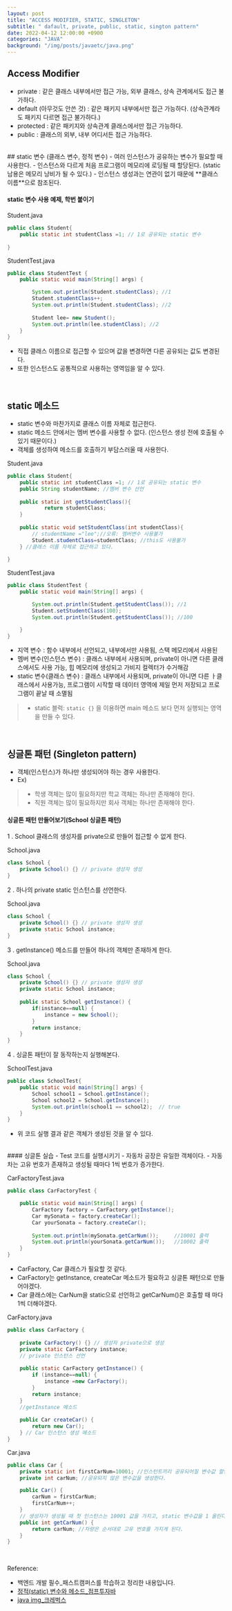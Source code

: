 ```yaml
---
layout: post
title: "ACCESS MODIFIER, STATIC, SINGLETON"
subtitle: " dafault, private, public, static, sington pattern"
date: 2022-04-12 12:00:00 +0900
categories: "JAVA"
background: "/img/posts/javaetc/java.png"
---
```



## Access Modifier
- private : 같은 클래스 내부에서만 접근 가능, 외부 클래스, 상속 관계에서도 접근 불가하다.
- default (아무것도 안쓴 것) : 같은 패키지  내부에서만 접근 가능하다. (상속관계라도 패키지 다르면 접근 불가하다.)
- protected : 같은 패키지와 상속관계 클래스에서만 접근 가능하다.
- public : 클래스의 외부, 내부 어디서든 접근 가능하다.

<br>
## static 변수 (클래스 변수, 정적 변수)
- 여러 인스턴스가 공유하는 변수가 필요할 때 사용한다.
- 인스턴스와 다르게 처음 프로그램이 메모리에 로딩될 때 할당된다. (static 남용은 메모리 낭비가 될 수 있다.)
- 인스턴스 생성과는 연관이 없기 때문에 **클래스 이름**으로 참조된다. 


#### static 변수 사용 예제, 학번 붙이기

Student.java

```java
public class Student{
	public static int studentClass =1; // 1로 공유되는 static 변수
    
}
```

StudentTest.java

```java
public class StudentTest {
	public static void main(String[] args) {

        System.out.println(Student.studentClass); //1
        Student.studentClass++;
        System.out.println(Student.studentClass); //2
        
        Student lee= new Student();
        System.out.println(lee.studentClass); //2 
    }
}

```

- 직접 클래스 이름으로 접근할 수 있으며 값을 변경하면 다른 공유되는 값도 변경된다. 
- 또한 인스턴스도 공통적으로 사용하는 영역임을 알 수 있다. 

<br>

## static 메소드
- static 변수와 마찬가지로 클래스 이름 자체로 접근한다.
- static 메소드 안에서는 멤버 변수를 사용할 수 없다. (인스턴스 생성 전에 호출될 수 있기 때문이다.)
- 객체를 생성하여 메소드를 호출하기 부담스러울 때 사용한다. 

Student.java

```java
public class Student{
	public static int studentClass =1; // 1로 공유되는 static 변수	
    public String studentName; //멤버 변수 선언
    
    public static int getStudentClass(){
    		return studentClass;
    }
    
    public static void setStudentClass(int studentClass){
    	// studentName ="lee";//오류: 멤버변수 사용불가
    	Student.studentClass=studentClass; //this도 사용불가
    } //클래스 이름 자체로 접근하고 있다. 
    
}
```

StudentTest.java

```java
public class StudentTest {
	public static void main(String[] args) {

        System.out.println(Student.getStudentClass()); //1
        Student.setStudentClass(100);
        System.out.println(Student.getStudentClass()); //100

    }
}
```

- 지역 변수 :  함수 내부에서 선언되고, 내부에서만 사용됨, 스택 메모리에서 사용된
- 멤버 변수(인스턴스 변수) : 클래스 내부에서 사용되며, private이 아니면 다른 클래스에서도 사용 가능, 힙 메모리에 생성되고 가비지 컬렉터가 수거해감
- static 변수(클래스 변수) : 클래스  내부에서 사용되며, private이 아니면 다른 ㅏ클래스에서 사용가능, 프로그램이 시작할 때 데이터 영역에 제일 먼저 저장되고 프로그램이 끝날 때 소멸됨
> - static 블럭: `static {}` 을 이용하면 main 메소드 보다 먼저 실행되는 영역을 만들 수 있다. 

<br>

## 싱글톤 패턴 (Singleton pattern)
- 객체(인스턴스)가 하나만 생성되어야 하는 경우 사용한다.
- Ex) 
> - 학생 객체는 많이 필요하지만 학교 객체는 하나만 존재해야 한다.
> - 직원 객체는 많이 필요하지만 회사 객체는 하나만 존재해야 한다.  

#### 싱글톤 패턴 만들어보기(School 싱글톤 패턴)

1 . School 클래스의 생성자를 private으로 만들어 접근할 수 없게 한다.

School.java

```java
class School {
    private School() {} // private 생성자 생성
}
```

2 . 하나의 private static 인스턴스를 선언한다.

School.java

```java
class School {
    private School() {} // private 생성자 생성
    private static School instance;
}
```

3 . getInstance() 메소드를 만들어 하나의 객체만 존재하게 한다. 

School.java

```java
class School {
    private School() {} // private 생성자 생성
    private static School instance;
    
    public static School getInstance() {
        if(instance==null) {
            instance = new School();
        }
        return instance;
    }
}
```

4 . 싱글톤 패턴이 잘 동작하는지 실행해본다.

SchoolTest.java

```java
public class SchoolTest{
    public static void main(String[] args) {
        School school1 = School.getInstance();
        School school2 = School.getInstance();
        System.out.println(school1 == school2);  // true
    }
}
```

- 위 코드 실행 결과 같은 객체가 생성된 것을 알 수 있다. 

<br>
#### 싱글톤 실습
- Test 코드를 실행시키기
- 자동차 공장은 유일한 객체이다.
- 자동차는 고유 번호가 존재하고 생성될 때마다 1씩 번호가 증가한다. 

CarFactoryTest.java

```java
public class CarFactoryTest {

	public static void main(String[] args) {
		CarFactory factory = CarFactory.getInstance();
		Car mySonata = factory.createCar();
		Car yourSonata = factory.createCar();
		
		System.out.println(mySonata.getCarNum());     //10001 출력
		System.out.println(yourSonata.getCarNum());   //10002 출력
	}
}
```

- CarFactory, Car 클래스가 필요할 것 같다.
- CarFactory는 getInstance, createCar 메소드가 필요하고 싱글톤 패턴으로 만들어야겠다.
- Car 클래스에는 CarNum을 static으로 선언하고 getCarNum()은 호출할 때 마다 1씩 더해야겠다. 


CarFactory.java

```java
public class CarFactory {
	
    private CarFactory() {} // 생성자 private으로 생성
	private static CarFactory instance;
    // private 인스턴스 선언
	
	public static CarFactory getInstance() {
		if (instance==null) {
			instance =new CarFactory();				
		}
		return instance;
	}
	//getInstance 메소드
    
	public Car createCar() {
		return new Car();
	} // Car 인스턴스 생성 메소드
}
```

Car.java

```java
public class Car {
	private static int firstCarNum=10001; //인스턴트끼리 공유되어질 변수값 할당
    private int carNum; //공유되지 않은 변수값을 생성한다. 

    public Car() {
		carNum = firstCarNum; 
		firstCarNum++; 
	}
	// 생성자가 생성될 때 첫 인스턴스는 10001 값을 가지고, static 변수값을 1 올린다. 그러면 다음 인스턴스는 10002 값을 가지게 됟다. 
	public int getCarNum() {
		return carNum; //차량은 순서대로 고유 번호를 가지게 된다.
	}
}
```

<br>

Reference:
- 백엔드 개발 필수_패스트캠퍼스를 학습하고 정리한 내용입니다.  
- [정적(static) 변수와 메소드_점프투자바](https://wikidocs.net/228)
- [java img_크레벅스](https://www.crebugs.com/product/view.php?idx=7382&code=1412) 
